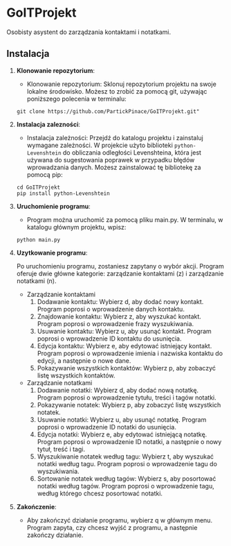 # GoITProjekt

Osobisty asystent do zarządzania kontaktami i notatkami.

## Instalacja

1. **Klonowanie repozytorium**:
    - Klonowanie repozytorium: Sklonuj repozytorium projektu na swoje lokalne środowisko. Możesz to zrobić za pomocą git, używając poniższego polecenia w terminalu:
    ```
    git clone https://github.com/PartickPinace/GoITProjekt.git"
    ```
2. **Instalacja zalezności**: 
    - Instalacja zależności: Przejdź do katalogu projektu i zainstaluj wymagane zależności. W projekcie użyto biblioteki `python-Levenshtein` do obliczania odległości Levenshteina, 
    która jest używana do sugestowania poprawek w przypadku błędów wprowadzania danych. Możesz zainstalować tę bibliotekę za pomocą pip:
    ```
    cd GoITProjekt
    pip install python-Levenshtein
    ```

3. **Uruchomienie programu**: 
    - Program można uruchomić za pomocą pliku main.py. W terminalu, w katalogu głównym projektu, wpisz: 
    ```
    python main.py
    ```

4. **Uzytkowanie programu**:

    Po uruchomieniu programu, zostaniesz zapytany o wybór akcji. Program oferuje dwie główne kategorie: zarządzanie kontaktami (z) i zarządzanie notatkami (n).

    - Zarządzanie kontaktami
        1. Dodawanie kontaktu: Wybierz d, aby dodać nowy kontakt. Program poprosi o wprowadzenie danych kontaktu.
        2. Znajdowanie kontaktu: Wybierz z, aby wyszukać kontakt. Program poprosi o wprowadzenie frazy wyszukiwania.
        3. Usuwanie kontaktu: Wybierz u, aby usunąć kontakt. Program poprosi o wprowadzenie ID kontaktu do usunięcia.
        4. Edycja kontaktu: Wybierz e, aby edytować istniejący kontakt. Program poprosi o wprowadzenie imienia i nazwiska kontaktu do edycji, a następnie o nowe dane.
        5. Pokazywanie wszystkich kontaktów: Wybierz p, aby zobaczyć listę wszystkich kontaktów.
    - Zarządzanie notatkami
        1. Dodawanie notatki: Wybierz d, aby dodać nową notatkę. Program poprosi o wprowadzenie tytułu, treści i tagów notatki.
        2. Pokazywanie notatek: Wybierz p, aby zobaczyć listę wszystkich notatek.
        3. Usuwanie notatki: Wybierz u, aby usunąć notatkę. Program poprosi o wprowadzenie ID notatki do usunięcia.
        4. Edycja notatki: Wybierz e, aby edytować istniejącą notatkę. Program poprosi o wprowadzenie ID notatki, a następnie o nowy tytuł, treść i tagi.
        5. Wyszukiwanie notatek według tagu: Wybierz t, aby wyszukać notatki według tagu. Program poprosi o wprowadzenie tagu do wyszukiwania.
        6. Sortowanie notatek według tagów: Wybierz s, aby posortować notatki według tagów. Program poprosi o wprowadzenie tagu, według którego chcesz posortować notatki.

5. **Zakończenie**:
    - Aby zakończyć działanie programu, wybierz q w głównym menu. Program zapyta, czy chcesz wyjść z programu, a następnie zakończy działanie.



